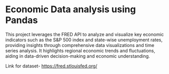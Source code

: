 # Economic Data analysis using Pandas

This project leverages the FRED API to analyze and visualize key economic indicators such as the S&P 500 index and state-wise unemployment rates, providing insights through comprehensive data visualizations and time series analysis. It highlights regional economic trends and fluctuations, aiding in data-driven decision-making and economic understanding.

Link for dataset- https://fred.stlouisfed.org/ 
